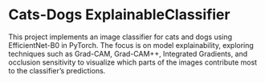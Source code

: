 # Cats-Dogs ExplainableClassifier
This project implements an image classifier for cats and dogs using EfficientNet-B0 in PyTorch. The focus is on model explainability, exploring techniques such as Grad-CAM, Grad-CAM++, Integrated Gradients, and occlusion sensitivity to visualize which parts of the images contribute most to the classifier’s predictions.
